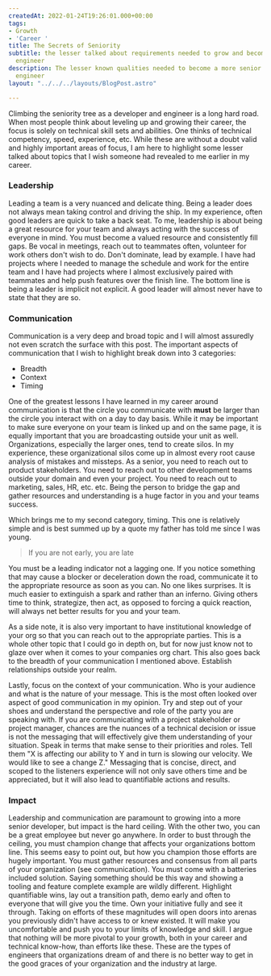 ```yaml
---
createdAt: 2022-01-24T19:26:01.000+00:00
tags:
- Growth
- 'Career '
title: The Secrets of Seniority
subtitle: the lesser talked about requirements needed to grow and become a more senior
  engineer
description: The lesser known qualities needed to become a more senior developer and
  engineer
layout: "../../../layouts/BlogPost.astro"

---
```

Climbing the seniority tree as a developer and engineer is a long hard road. When most people think about leveling up and growing their career, the focus is solely on technical skill sets and abilities. One thinks of technical competency, speed, experience, etc. While these are without a doubt valid and highly important areas of focus, I am here to highlight some lesser talked about topics that I wish someone had revealed to me earlier in my career.

### Leadership

Leading a team is a very nuanced and delicate thing. Being a leader does not always mean taking control and driving the ship. In my experience, often good leaders are quick to take a back seat. To me, leadership is about being a great resource for your team and always acting with the success of everyone in mind. You must become a valued resource and consistently fill gaps. Be vocal in meetings, reach out to teammates often, volunteer for work others don't wish to do. Don't dominate, lead by example. I have had projects where I needed to manage the schedule and work for the entire team and I have had projects where I almost exclusively paired with teammates and help push features over the finish line. The bottom line is being a leader is implicit not explicit. A good leader will almost never have to state that they are so.

### Communication

Communication is a very deep and broad topic and I will almost assuredly not even scratch the surface with this post. The important aspects of communication that I wish to highlight break down into 3 categories:

* Breadth
* Context
* Timing

One of the greatest lessons I have learned in my career around communication is that the circle you communicate with **must** be larger than the circle you interact with on a day to day basis. While it may be important to make sure everyone on your team is linked up and on the same page, it is equally important that you are broadcasting outside your unit as well. Organizations, especially the larger ones, tend to create silos. In my experience, these organizational silos come up in almost every root cause analysis of mistakes and missteps. As a senior, you need to reach out to product stakeholders. You need to reach out to other development teams outside your domain and even your project. You need to reach out to marketing, sales, HR, etc. etc. Being the person to bridge the gap and gather resources and understanding is a huge factor in you and your teams success.

Which brings me to my second category, timing. This one is relatively simple and is best summed up by a quote my father has told me since I was young.

> If you are not early, you are late

You must be a leading indicator not a lagging one. If you notice something that may cause a blocker or deceleration down the road, communicate it to the appropriate resource as soon as you can. No one likes surprises. It is much easier to extinguish a spark and rather than an inferno. Giving others time to think, strategize, then act, as opposed to forcing a quick reaction, will always net better results for you and your team.

As a side note, it is also very important to have institutional knowledge of your org so that you can reach out to the appropriate parties. This is a whole other topic that I could go in depth on, but for now just know not to glaze over when it comes to your companies org chart. This also goes back to the breadth of your communication I mentioned above. Establish relationships outside your realm.

Lastly, focus on the context of your communication. Who is your audience and what is the nature of your message. This is the most often looked over aspect of good communication in my opinion. Try and step out of your shoes and understand the perspective and role of the party you are speaking with. If you are communicating with a project stakeholder or project manager, chances are the nuances of a technical decision or issue is not the messaging that will effectively give them understanding of your situation. Speak in terms that make sense to their priorities and roles. Tell them "X is affecting our ability to Y and in turn is slowing our velocity. We would like to see a change Z." Messaging that is concise, direct, and scoped to the listeners experience will not only save others time and be appreciated, but it will also lead to quantifiable actions and results.

### Impact

Leadership and communication are paramount to growing into a more senior developer, but impact is the hard ceiling. With the other two, you can be a great employee but never go anywhere. In order to bust through the ceiling, you must champion change that affects your organizations bottom line. This seems easy to point out, but how you champion those efforts are hugely important. You must gather resources and consensus from all parts of your organization (see communication). You must come with a batteries included solution. Saying something should be this way and showing a tooling and feature complete example are wildly different. Highlight quantifiable wins, lay out a transition path, demo early and often to everyone that will give you the time. Own your initiative fully and see it through. Taking on efforts of these magnitudes will open doors into arenas you previously didn't have access to or knew existed. It will make you uncomfortable and push you to your limits of knowledge and skill. I argue that nothing will be more pivotal to your growth, both in your career and technical know-how, than efforts like these. These are the types of engineers that organizations dream of and there is no better way to get in the good graces of your organization and the industry at large.